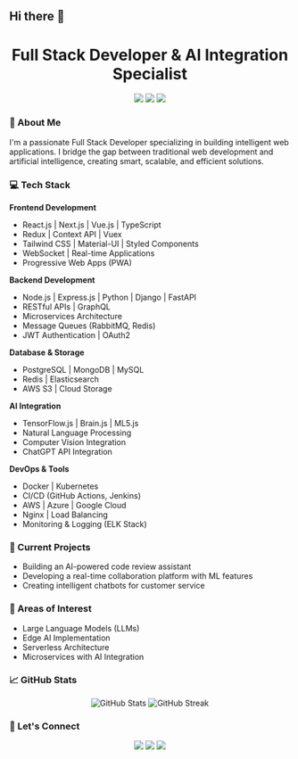  ## Hi there 👋

<h1 align="center">Full Stack Developer & AI Integration Specialist</h1>

<p align="center">
  <img src="https://img.shields.io/badge/AI-Development-blue"/>
  <img src="https://img.shields.io/badge/Full%20Stack-Developer-green"/>
  <img src="https://img.shields.io/badge/Web-Applications-orange"/>
</p>

### 🚀 About Me
I'm a passionate Full Stack Developer specializing in building intelligent web applications. I bridge the gap between traditional web development and artificial intelligence, creating smart, scalable, and efficient solutions.

### 💻 Tech Stack

**Frontend Development**
- React.js | Next.js | Vue.js | TypeScript
- Redux | Context API | Vuex
- Tailwind CSS | Material-UI | Styled Components
- WebSocket | Real-time Applications
- Progressive Web Apps (PWA)

**Backend Development**
- Node.js | Express.js | Python | Django | FastAPI
- RESTful APIs | GraphQL
- Microservices Architecture
- Message Queues (RabbitMQ, Redis)
- JWT Authentication | OAuth2

**Database & Storage**
- PostgreSQL | MongoDB | MySQL
- Redis | Elasticsearch
- AWS S3 | Cloud Storage

**AI Integration**
- TensorFlow.js | Brain.js | ML5.js
- Natural Language Processing
- Computer Vision Integration
- ChatGPT API Integration

**DevOps & Tools**
- Docker | Kubernetes
- CI/CD (GitHub Actions, Jenkins)
- AWS | Azure | Google Cloud
- Nginx | Load Balancing
- Monitoring & Logging (ELK Stack)

### 🔭 Current Projects
- Building an AI-powered code review assistant
- Developing a real-time collaboration platform with ML features
- Creating intelligent chatbots for customer service

### 🌱 Areas of Interest
- Large Language Models (LLMs)
- Edge AI Implementation
- Serverless Architecture
- Microservices with AI Integration

### 📈 GitHub Stats
<p align="center">
  <img src="https://github-readme-stats.vercel.app/api?username=Amakada&show_icons=true&theme=radical" alt="GitHub Stats"/>
  <img src="https://github-readme-streak-stats.herokuapp.com/?user=Amakada&theme=radical" alt="GitHub Streak"/>
</p>

### 🤝 Let's Connect
<p align="center">
  <a href="https://linkedin.com/in/YourProfile"><img src="https://img.shields.io/badge/LinkedIn-0077B5?style=for-the-badge&logo=linkedin&logoColor=white"/></a>
  <a href="https://twitter.com/YourProfile"><img src="https://img.shields.io/badge/Twitter-1DA1F2?style=for-the-badge&logo=twitter&logoColor=white"/></a>
  <a href="mailto:your.email@domain.com"><img src="https://img.shields.io/badge/Email-D14836?style=for-the-badge&logo=gmail&logoColor=white"/></a>
</p>
